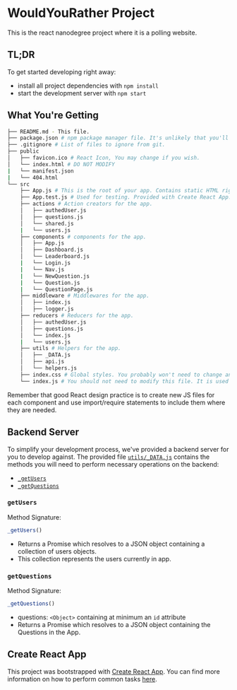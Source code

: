 # WouldYouRather Project

This is the react nanodegree project where it is a polling website.

## TL;DR

To get started developing right away:

* install all project dependencies with `npm install`
* start the development server with `npm start`

## What You're Getting
```bash
├── README.md - This file.
├── package.json # npm package manager file. It's unlikely that you'll need to modify this.
├── .gitignore # List of files to ignore from git.
├── public
│   ├── favicon.ico # React Icon, You may change if you wish.
│   └── index.html # DO NOT MODIFY
|   └── manifest.json
|   └── 404.html
└── src
    ├── App.js # This is the root of your app. Contains static HTML right now.
    ├── App.test.js # Used for testing. Provided with Create React App. Testing is encouraged, but not required.
    ├── actions # Action creators for the app.
    │   ├── authedUser.js
    │   ├── questions.js
    │   └── shared.js
    |   └── users.js
    ├── components # components for the app.
    │   ├── App.js
    │   ├── Dashboard.js
    │   └── Leaderboard.js
    |   └── Login.js
    |   └── Nav.js
    |   └── NewQuestion.js
    |   └── Question.js
    |   └── QuestionPage.js
    ├── middleware # Middlewares for the app.
    │   ├── index.js
    │   ├── logger.js
    ├── reducers # Reducers for the app.
    │   ├── authedUser.js
    │   ├── questions.js
    │   └── index.js
    |   └── users.js
    ├── utils # Helpers for the app.
    │   ├── _DATA.js
    │   ├── api.js
    │   └── helpers.js
    ├── index.css # Global styles. You probably won't need to change anything here.
    └── index.js # You should not need to modify this file. It is used for DOM rendering only.
```

Remember that good React design practice is to create new JS files for each component and use import/require statements to include them where they are needed.

## Backend Server

To simplify your development process, we've provided a backend server for you to develop against. The provided file [`utils/_DATA.js`](src/utils/_DATA.js) contains the methods you will need to perform necessary operations on the backend:

* [`_getUsers`](#getUsers)
* [`_getQuestions`](#getquestions)

### `getUsers`

Method Signature:

```js
_getUsers()
```

* Returns a Promise which resolves to a JSON object containing a collection of users objects.
* This collection represents the users currently in app.

### `getQuestions`

Method Signature:

```js
_getQuestions()
```

* questions: `<Object>` containing at minimum an `id` attribute
* Returns a Promise which resolves to a JSON object containing the Questions in the App.

## Create React App

This project was bootstrapped with [Create React App](https://github.com/facebookincubator/create-react-app). You can find more information on how to perform common tasks [here](https://github.com/facebookincubator/create-react-app/blob/master/packages/react-scripts/template/README.md).

